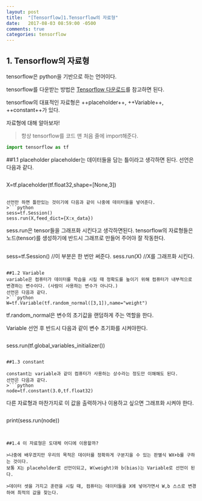 ```yaml
---
layout: post
title:  "[Tensorflow]1.Tensorflow의 자료형"
date:   2017-08-03 08:59:00 -0500
comments: true
categories: tensorflow
---
```


## 1. Tensorflow의 자료형

tensorflow은 python을 기반으로 하는 언어이다.

tensorflow를 다운받는 방법은 [Tensorflow 다운로드](http://www.tensorflow.org/install/)를 참고하면 된다.

tensorflow의 대표적인 자료형은 ++placeholder++, ++Variable++, ++constant++가 있다. 

자료형에 대해 알아보자!

>항상 tensorflow를 코드 맨 처음 줄에 import해준다.
```python
import tensorflow as tf
```


##1.1 placeholder
placeholder는 데이터들을 담는 틀이라고 생각하면 된다.
선언은 다음과 같다.
>```python
X=tf.placeholder(tf.float32,shape=[None,3])
```

선언만 하면 틀만있는 것이기에 다음과 같이 나중에 데이터들을 넣어준다.
>```python
sess=tf.Session()
sess.run(X,feed_dict={X:x_data})
```

sess.run은 tensor들을 그래프화 시킨다고 생각하면된다.
tensorflow의 자료형들은 노드(tensor)를 생성하기에 반드시 그래프로 만들어 주어야 잘 작동한다.
>```python
sess=tf.Session() //이 부분은 한 번만 써준다.
sess.run(X) //X를 그래프화 시킨다.
```

##1.2 Variable
variable은 컴퓨터가 데이터를 학습을 시킬 때 정확도를 높이기 위해 컴퓨터가 내부적으로 변경하는 변수이다. (사람이 사용하는 변수가 아니다.)
선언은 다음과 같다.
>```python
W=tf.Variable(tf.random_normal([3,1]),name="weight")
```
tf.random_normal은 변수의 초기값을 랜덤하게 주는 역할을 한다.

Variable 선언 후 반드시 다음과 같이 변수 초기화를 시켜야한다.
>```python
sess.run(tf.global_variables_initializer())
```

##1.3 constant

constant는 variable과 같이 컴퓨터가 사용하는 상수라는 정도만 이해해도 된다.
선언은 다음과 같다.
>```python
node=tf.constant(3.0,tf.float32)
```

다른 자료형과 마찬가지로 이 값을 출력하거나 이용하고 싶으면 그래프화 시켜야 한다.
>```python
print(sess.run(node))
```


##1.4 이 자료형은 도대체 어디에 이용할까?

>나중에 배우겠지만 우리의 목적은 데이터를 정확하게 구분지을 수 있는 판별식 WX+b를 구하는 것이다.
보통 X는 placeholder로 선언이되고, W(weight)와 b(bias)는 Variable로 선언이 된다.

>데이터 셋을 가지고 훈련을 시킬 때, 컴퓨터는 데이터들을 X에 넣어가면서 W,b 스스로 변경하여 최적의 값을 찾는다.


